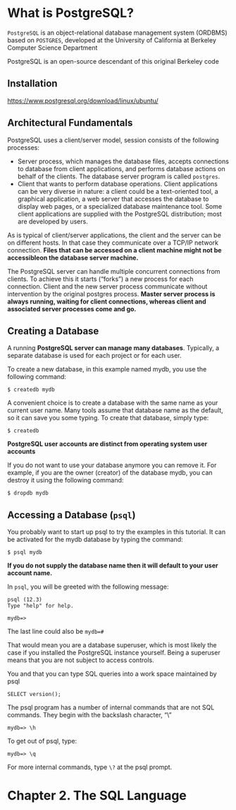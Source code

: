 # What is PostgreSQL?

`PostgreSQL` is an object-relational database management system (ORDBMS) based on `POSTGRES`, developed at the University of California at Berkeley Computer Science Department

PostgreSQL is an open-source descendant of this original Berkeley code

## Installation

https://www.postgresql.org/download/linux/ubuntu/

## Architectural Fundamentals

PostgreSQL uses a client/server model, session consists of the following processes:

- Server process, which manages the database files, accepts connections to database from client applications, and performs database actions on behalf of the clients. The database server program is called `postgres`.
- Client that wants to perform database operations. Client applications can be very diverse in nature: a client could be a text-oriented tool, a graphical application, a web server that accesses the database to display web pages, or a specialized database maintenance tool. Some client applications are supplied with the PostgreSQL distribution; most are developed by users.

As is typical of client/server applications, the client and the server can be on different hosts. In that case they communicate over a TCP/IP network connection. **Files that can be accessed on a client machine might not be accessibleon the database server machine.**

The PostgreSQL server can handle multiple concurrent connections from clients. To achieve this it starts (“forks”) a new process for each connection. Client and the new server process communicate without intervention by the original postgres process. **Master server process is always running, waiting for client connections, whereas client and associated server processes come and go.**

## Creating a Database

A running **PostgreSQL server can manage many databases**. Typically, a separate database is used for each project or for each user.

To create a new database, in this example named mydb, you use the following command:

`$ createdb mydb`

A convenient choice is to create a database with the same name as your current user name. Many tools assume that database name as the default, so it can save you some typing. To create that database, simply type:

`$ createdb`

**PostgreSQL user accounts are distinct from operating system user accounts**

If you do not want to use your database anymore you can remove it. For example, if you are the owner (creator) of the database mydb, you can destroy it using the following command:

`$ dropdb mydb`

## Accessing a Database (`psql`)

You probably want to start up psql to try the examples in this tutorial. It can be activated for the mydb database by typing the command:

`$ psql mydb`

**If you do not supply the database name then it will default to your user account name.**

In `psql`, you will be greeted with the following message:

```
psql (12.3)
Type "help" for help.

mydb=>
```

The last line could also be `mydb=#`

That would mean you are a database superuser, which is most likely the case if you installed the PostgreSQL instance yourself. Being a superuser means that you are not subject to access controls.

You and that you can type SQL queries into a work space maintained by psql

`SELECT version();`

The psql program has a number of internal commands that are not SQL commands. They begin with the backslash character, “\”

`mydb=> \h`

To get out of psql, type:

`mydb=> \q`

For more internal commands, type `\?` at the psql prompt.

# Chapter 2. The SQL Language
